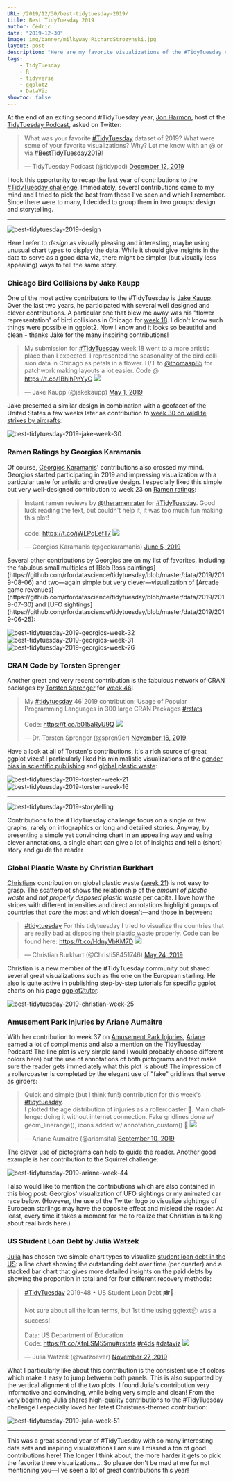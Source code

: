 ```yaml
---
URL: /2019/12/30/best-tidytuesday-2019/
title: Best TidyTuesday 2019
author: Cédric
date: "2019-12-30"
image: img/banner/milkyway_RichardStrozynski.jpg
layout: post
description: "Here are my favorite visualizations of the #TidyTuesday challenge in 2019 (from those I've seen and which I remember). I present my personal top 3 in terms of design and storytelling."
tags:
    - TidyTuesday
    - R
    - tidyverse
    - ggplot2
    - DataViz
showtoc: false
---
```


At the end of an exiting second #TidyTuesday year, [Jon Harmon](https://twitter.com/JonTheGeek), host of the [TidyTuesday Podcast](https://www.tidytuesday.com/), asked on Twitter:

<blockquote class="twitter-tweet"><p lang="en" dir="ltr">What was your favorite <a href="https://twitter.com/hashtag/TidyTuesday?src=hash&amp;ref_src=twsrc%5Etfw">#TidyTuesday</a> dataset of 2019? What were some of your favorite visualizations? Why? Let me know with an @ or via <a href="https://twitter.com/hashtag/BestTidyTuesday2019?src=hash&amp;ref_src=twsrc%5Etfw">#BestTidyTuesday2019</a>!</p>&mdash; TidyTuesday Podcast (@tidypod) <a href="https://twitter.com/tidypod/status/1204975380416909312?ref_src=twsrc%5Etfw">December 12, 2019</a></blockquote> <script async src="https://platform.twitter.com/widgets.js" charset="utf-8"></script>

I took this opportunity to recap the last year of contributions to the [#TidyTuesday challenge](https://github.com/rfordatascience/tidytuesday). Immediately, several contributions came to my mind and I tried to pick the best from those I've seen and which I remember. Since there were to many, I decided to group them in two groups: design and storytelling.

<hr>

![best-tidytuesday-2019-design](/img/best-tidytuesday-2019/design.jpg)

Here I refer to *design* as visually pleasing and interesting, maybe using unusual chart types to display the data. While it should give insights in the data to serve as a good data viz, there might be simpler (but visually less appealing) ways to tell the same story.

### Chicago Bird Collisions by Jake Kaupp

One of the most active contributors to the #TidyTuesday is [Jake Kaupp](https://twitter.com/jakekaupp/header_photo). Over the last two years, he participated with several well designed and clever contributions. A particular one that blew me away was his "flower representation" of bird collisions in Chicago for [week 18](https://github.com/rfordatascience/tidytuesday/tree/master/data/2019/2019-04-30). I didn't know such things were possible in ggplot2. Now I know and it looks so beautiful and clean - thanks Jake for the many inspiring contributions!

<blockquote class="twitter-tweet"><p lang="en" dir="ltr">My submission for <a href="https://twitter.com/hashtag/TidyTuesday?src=hash&amp;ref_src=twsrc%5Etfw">#TidyTuesday</a> week 18 went to a more artistic place than I expected. I represented the seasonality of the bird collision data in Chicago as petals in a flower. H/T to <a href="https://twitter.com/thomasp85?ref_src=twsrc%5Etfw">@thomasp85</a> for patchwork making layouts a lot easier. Code @ <a href="https://t.co/1BhlhPnYyC">https://t.co/1BhlhPnYyC</a> <a href="https://t.co/UJitnGr297"><img src="/img/best-tidytuesday-2019/jake_18.jpg"></a></p>&mdash; Jake Kaupp (@jakekaupp) <a href="https://twitter.com/jakekaupp/status/1123688940530274305?ref_src=twsrc%5Etfw">May 1, 2019</a></blockquote> <script async src="https://platform.twitter.com/widgets.js" charset="utf-8"></script>

Jake presented a similar design in combination with a geofacet of the United States a few weeks later as contribution to [week 30 on wildlife strikes by aircrafts](https://github.com/rfordatascience/tidytuesday/tree/master/data/2019/2019-07-23):

![best-tidytuesday-2019-jake-week-30](/img/best-tidytuesday-2019/jake_30.jpg)

### Ramen Ratings by Georgios Karamanis

Of course, [Georgios Karamanis](https://twitter.com/geokaramanis)' contributions also crossed my mind. Georgios started participating in 2019 and impressing visualization  with a particular taste for artistic and creative design. I especially liked this simple but very well-designed contribution to week 23 on [Ramen ratings](https://github.com/rfordatascience/tidytuesday/tree/master/data/2019/2019-06-04):

<blockquote class="twitter-tweet"><p lang="en" dir="ltr">Instant ramen reviews by <a href="https://twitter.com/theramenrater?ref_src=twsrc%5Etfw">@theramenrater</a> for <a href="https://twitter.com/hashtag/TidyTuesday?src=hash&amp;ref_src=twsrc%5Etfw">#TidyTuesday</a>. Good luck reading the text, but couldn&#39;t help it, it was too much fun making this plot!<br><br>code: <a href="https://t.co/jWEPqEefT7">https://t.co/jWEPqEefT7</a> <a href="https://t.co/Rmb8Hslci6"><img src="/img/best-tidytuesday-2019/georgios_23.jpg"></a></p>&mdash; Georgios Karamanis (@geokaramanis) <a href="https://twitter.com/geokaramanis/status/1136326761933955072?ref_src=twsrc%5Etfw">June 5, 2019</a></blockquote> <script async src="https://platform.twitter.com/widgets.js" charset="utf-8"></script>
Several other contributions by Georgios are on my list of favorites, including the fabulous small multiples of [Bob Ross paintings](https://github.com/rfordatascience/tidytuesday/blob/master/data/2019/2019-08-06) and two—again simple but very clever—visualization of [Arcade game revenues](https://github.com/rfordatascience/tidytuesday/blob/master/data/2019/2019-07-30) and [UFO sightings](https://github.com/rfordatascience/tidytuesday/blob/master/data/2019/2019-06-25):

![best-tidytuesday-2019-georgios-week-32](/img/best-tidytuesday-2019/georgios_32.jpg)
![best-tidytuesday-2019-georgios-week-31](/img/best-tidytuesday-2019/georgios_31.jpg)
![best-tidytuesday-2019-georgios-week-26](/img/best-tidytuesday-2019/georgios_26.jpg)

### CRAN Code by Torsten Sprenger

Another great and very recent contribution is the fabulous network of CRAN packages by [Torsten Sprenger](https://twitter.com/spren9er) for [week 46](https://github.com/rfordatascience/tidytuesday/blob/master/data/2019/2019-11-12):

<blockquote class="twitter-tweet"><p lang="en" dir="ltr">My <a href="https://twitter.com/hashtag/tidytuesday?src=hash&amp;ref_src=twsrc%5Etfw">#tidytuesday</a> 46|2019 contribution: Usage of Popular Programming Languages in 300 large CRAN Packages <a href="https://twitter.com/hashtag/rstats?src=hash&amp;ref_src=twsrc%5Etfw">#rstats</a><br><br>Code: <a href="https://t.co/b015aRyU9Q">https://t.co/b015aRyU9Q</a> <a href="https://t.co/HkmMXmR7Mf"><img src="/img/best-tidytuesday-2019/torsten_46.jpg"></a></p>&mdash; Dr. Torsten Sprenger (@spren9er) <a href="https://twitter.com/spren9er/status/1195826547724374018?ref_src=twsrc%5Etfw">November 16, 2019</a></blockquote> <script async src="https://platform.twitter.com/widgets.js" charset="utf-8"></script>

Have a look at all of Torsten's contributions, it's a rich source of great ggplot vizes! I particularly liked his minimalistic visualizations of the [gender bias in scientific publishing](https://github.com/rfordatascience/tidytuesday/blob/master/data/2019/2019-04-16) and [global plastic waste](https://github.com/rfordatascience/tidytuesday/blob/master/data/2019/2019-05-21):

![best-tidytuesday-2019-torsten-week-21](/img/best-tidytuesday-2019/torsten_21.jpg)
![best-tidytuesday-2019-torsten-week-16](/img/best-tidytuesday-2019/torsten_16.jpg)

<hr>

![best-tidytuesday-2019-storytelling](/img/best-tidytuesday-2019/storytelling.jpg)

Contributions to the #TidyTuesday challenge focus on a single or few graphs, rarely on infographics or long and detailed stories. Anyway, by presenting a simple yet convincing chart in an appealing way and using clever annotations, a single chart can give a lot of insights and tell a (short) story and guide the reader

### Global Plastic Waste by Christian Burkhart

[Christian](https://twitter.com/Christi58451746)s contribution on global plastic waste ([week 21](https://github.com/rfordatascience/tidytuesday/blob/master/data/2019/2019-05-21)) is not easy to grasp. The scatterplot shows the relationship of the *amount of plastic waste* and *not properly disposed plastic waste* per capita. I love how the stripes with different intensities and direct annotations highlight groups of countries that *care* the most and which doesn't—and those in between:

<blockquote class="twitter-tweet"><p lang="en" dir="ltr"><a href="https://twitter.com/hashtag/tidytuesday?src=hash&amp;ref_src=twsrc%5Etfw">#tidytuesday</a> For this tidytuesday I tried to visualize the countries that are really bad at disposing their plastic waste properly. Code can be found here: <a href="https://t.co/HdnyVbKM7D">https://t.co/HdnyVbKM7D</a> <a href="https://t.co/rWQ7vAkGr9"><img src="/img/best-tidytuesday-2019/christian_21.jpg"></a></p>&mdash; Christian Burkhart (@Christi58451746) <a href="https://twitter.com/Christi58451746/status/1132014318747361280?ref_src=twsrc%5Etfw">May 24, 2019</a></blockquote> <script async src="https://platform.twitter.com/widgets.js" charset="utf-8"></script>

Christian is a new member of the #TidyTuesday community but shared several great visualizations such as the one on the European starling. He also is quite active in publishing step-by-step tutorials for specific ggplot charts on his page [ggplot2tutor](https://ggplot2tutor.com/).

![best-tidytuesday-2019-christian-week-25](/img/best-tidytuesday-2019/christian_25.jpg)

### Amusement Park Injuries by Ariane Aumaitre

With her contribution to week 37 on [Amusement Park Injuries](https://github.com/rfordatascience/tidytuesday/blob/master/data/2019/2019-09-10), [Ariane](https://twitter.com/ariamsita) earned a lot of compliments and also a mention on the TidyTuesday Podcast! The line plot is very simple (and I would probably choose different colors here) but the use of annotations of both pictograms and text make sure the reader gets immediately what this plot is about! The impression of a rollercoaster is completed by the elegant use of "fake" gridlines that serve as girders:

<blockquote class="twitter-tweet"><p lang="en" dir="ltr">Quick and simple (but I think fun!) contribution for this week&#39;s <a href="https://twitter.com/hashtag/tidytuesday?src=hash&amp;ref_src=twsrc%5Etfw">#tidytuesday</a>. <br>I plotted the age distribution of injuries as a rollercoaster 🎢. Main challenge: doing it without internet connection. Fake gridlines done w/ geom_linerange(), icons added w/ annotation_custom() 😬 <a href="https://t.co/BGgQPq6gQ8"><img src="/img/best-tidytuesday-2019/ariane_37.jpg"></a></p>&mdash; Ariane Aumaitre (@ariamsita) <a href="https://twitter.com/ariamsita/status/1171421023838687232?ref_src=twsrc%5Etfw">September 10, 2019</a></blockquote> <script async src="https://platform.twitter.com/widgets.js" charset="utf-8"></script>

The clever use of pictograms can help to guide the reader. Another good example is her contribution to the Squirrel challenge:

![best-tidytuesday-2019-ariane-week-44](/img/best-tidytuesday-2019/ariane_44.jpg)

I also would like to mention the contributions which are also contained in this blog post: Georgios' visualization of UFO sightings or my animated car race below. (However, the use of the Twitter logo to visualize sightings of European starlings may have the opposite effect and mislead the reader. At least, every time it takes a moment for me to realize that Christian is talking about real birds here.)

### US Student Loan Debt by Julia Watzek

[Julia](https://twitter.com/watzoever) has chosen two simple chart types to visualize [student loan debt in the US](https://github.com/rfordatascience/tidytuesday/blob/master/data/2019/2019-11-26): a line chart showing the outstanding debt over time (per quarter) and a stacked bar chart that gives more detailed insights on the paid debts by showing the proportion in total and for four different recovery methods:

<blockquote class="twitter-tweet"><p lang="en" dir="ltr"><a href="https://twitter.com/hashtag/TidyTuesday?src=hash&amp;ref_src=twsrc%5Etfw">#TidyTuesday</a> 2019-48 • US Student Loan Debt 🎓💸<br><br>Not sure about all the loan terms, but 1st time using ggtext📦 was a success!<br><br>Data: US Department of Education<br>Code: <a href="https://t.co/XfnLSM55mu">https://t.co/XfnLSM55mu</a><a href="https://twitter.com/hashtag/rstats?src=hash&amp;ref_src=twsrc%5Etfw">#rstats</a> <a href="https://twitter.com/hashtag/r4ds?src=hash&amp;ref_src=twsrc%5Etfw">#r4ds</a> <a href="https://twitter.com/hashtag/dataviz?src=hash&amp;ref_src=twsrc%5Etfw">#dataviz</a> <a href="https://t.co/VTKQFrA5aL"><img src="/img/best-tidytuesday-2019/julia_48.jpg"></a></p>&mdash; Julia Watzek (@watzoever) <a href="https://twitter.com/watzoever/status/1199508300959752192?ref_src=twsrc%5Etfw">November 27, 2019</a></blockquote> <script async src="https://platform.twitter.com/widgets.js" charset="utf-8"></script>

What I particularly like about this contribution is the consistent use of colors which make it easy to jump between both panels. This is also supported by the vertical alignment of the two plots. I found Julia's contribution very informative and convincing, while being very simple and clean! From the very beginning, Julia shares high-quality contributions to the #TidyTuesday challenge I especially loved her latest Christmas-themed contribution:

![best-tidytuesday-2019-julia-week-51](/img/best-tidytuesday-2019/julia_51.png)

<hr>

This was a great second year of #TidyTuesday with so many interesting data sets and inspiring visualizations I am sure I missed a ton of good contributions here! The longer I think about, the more harder it gets to pick the favorite three visualizations... So please don't be mad at me for not mentioning you—I've seen a lot of great contributions this year!
